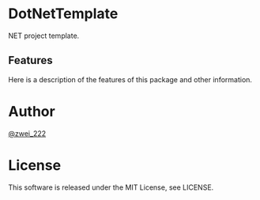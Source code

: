 # DotNetTemplate
NET project template.

## Features
Here is a description of the features of this package and other information.

# Author
[@zwei_222](https://twitter.com/zwei_222)

# License
This software is released under the MIT License, see LICENSE.

